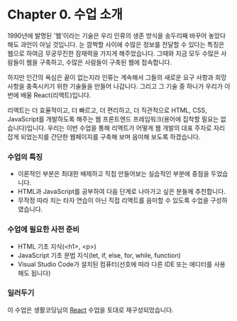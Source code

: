 # Chapter 0. 수업 소개

1990년에 발명된 '웹'이라는 기술은 우리 인류의 생존 방식을 송두리째 바꾸어 놓았다 해도 과언이 아닐 것입니다. 눈 깜짝할 사이에 수많은 정보를 전달할 수 있다는 특징은 웹으로 하여금 무궁무진한 잠재력을 가지게 해주었습니다. 그때와 지금 모두 수많은 사람들이 웹을 구축하고, 수많은 사람들이 구축된 웹에 접속합니다.

하지만 인간의 욕심은 끝이 없는지라 인류는 계속해서 그들의 새로운 요구 사항과 희망 사항을 충족시키기 위한 기술들을 만들어 나갑니다. 그리고 그 기술 중 하나가 우리가 이번에 배울 React(리액트)입니다.

리액트는 더 효율적이고, 더 빠르고, 더 편리하고, 더 직관적으로 HTML, CSS, JavaScript를 개발하도록 해주는 웹 프론트엔드 프레임워크(용어에 집착할 필요는 없습니다)입니다. 우리는 이번 수업을 통해 리액트가 어떻게 웹 개발의 대표 주자로 자리 잡게 되었는지를 간단한 웹페이지를 구축해 보며 음미해 보도록 하겠습니다.

### 수업의 특징

- 이론적인 부분은 최대한 배제하고 직접 만들어보는 실습적인 부분에 중점을 두었습니다.
- HTML과 JavaScript를 공부하여 다음 단계로 나아가고 싶은 분들께 추천합니다.
- 무작정 따라 치는 타자 연습이 아닌 직접 리액트를 음미할 수 있도록 수업을 구성하였습니다.

### 수업에 필요한 사전 준비

- HTML 기초 지식(&lt;h1&gt;, &lt;p&gt;)
- JavaScript 기초 문법 지식(let, if, else, for, while, function)
- Visual Studio Code가 설치된 컴퓨터(선호에 따라 다른 IDE 또는 에디터를 사용해도 됩니다)

### 일러두기

이 수업은 생활코딩님의 [React](https://opentutorials.org/course/4900) 수업을 토대로 재구성되었습니다.
